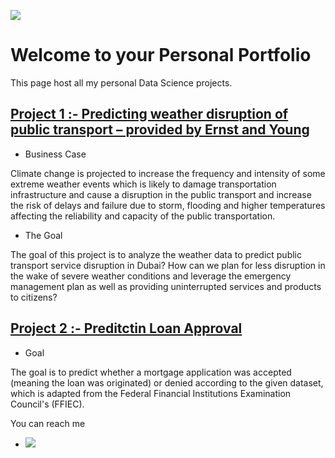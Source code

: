 ![](https://github.com/Opiano1/Opeyemi_portfolio/blob/main/images/Image%20from%20iOS%20(2).jpg)

# Welcome to your Personal Portfolio

This page host all my personal Data Science projects.

## [Project 1 :- Predicting weather disruption of public transport – provided by Ernst and Young](https://fabiyiopeyemi94.medium.com/datathon2020-predicting-weather-disruption-of-public-transport-86373a19e6bc)

+ Business Case

Climate change is projected to increase the frequency and intensity of some extreme weather events which is likely to damage transportation infrastructure and cause a disruption in the public transport and increase the risk of delays and failure due to storm, flooding and higher temperatures affecting the reliability and capacity of the public transportation.

- The Goal

The goal of this project is to analyze the weather data to predict public transport service disruption in Dubai? How can we plan for less disruption in the wake of severe weather conditions and leverage the emergency management plan as well as providing uninterrupted services and products to citizens?
 

## [Project 2 :- Preditctin Loan Approval](https://github.com/Opiano1/Mortgage-Approval-Loan-Prediction)

+  Goal 

The goal is to predict whether a mortgage application was accepted (meaning the loan was originated) or denied according to the given dataset, which is adapted from the Federal Financial Institutions Examination Council's (FFIEC).


You can reach me 

+ [![](https://github.com/Opiano1/Opeyemi_portfolio/blob/main/images/linkedin.png)](https://www.linkedin.com/in/opeyemifabiyi/)
